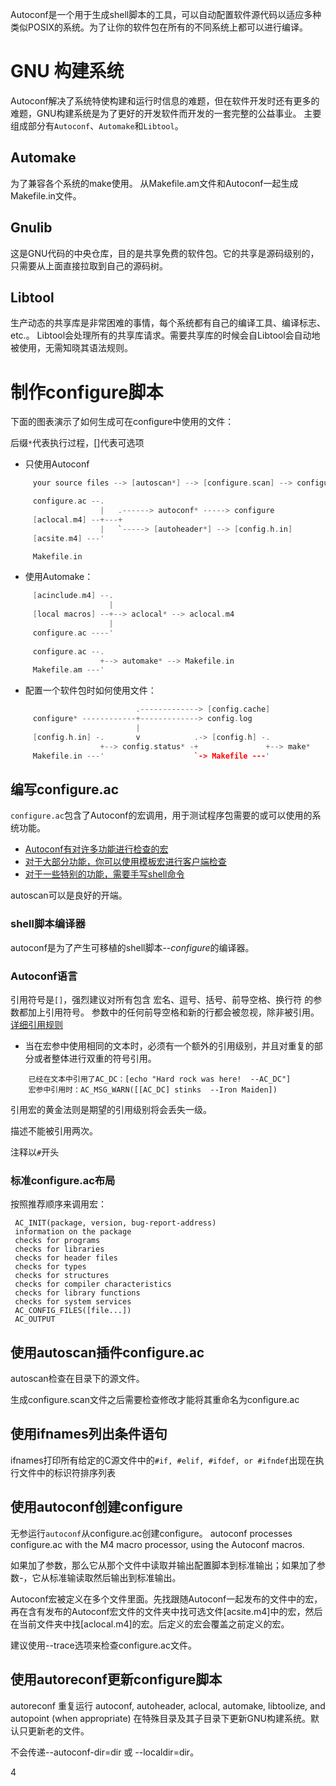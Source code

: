 Autoconf是一个用于生成shell脚本的工具，可以自动配置软件源代码以适应多种类似POSIX的系统。为了让你的软件包在所有的不同系统上都可以进行编译。

# GNU 构建系统
Autoconf解决了系统特使构建和运行时信息的难题，但在软件开发时还有更多的难题，GNU构建系统是为了更好的开发软件而开发的一套完整的公益事业。
主要组成部分有`Autoconf`、`Automake`和`Libtool`。

## Automake
为了兼容各个系统的make使用。
从Makefile.am文件和Autoconf一起生成Makefile.in文件。

## Gnulib

这是GNU代码的中央仓库，目的是共享免费的软件包。它的共享是源码级别的，只需要从上面直接拉取到自己的源码树。

## Libtool
生产动态的共享库是非常困难的事情，每个系统都有自己的编译工具、编译标志、etc.。
Libtool会处理所有的共享库请求。需要共享库的时候会自Libtool会自动地被使用，无需知晓其语法规则。

# 制作configure脚本

下面的图表演示了如何生成可在configure中使用的文件：

后缀`*`代表执行过程，[]代表可选项

- 只使用Autoconf
```c
     your source files --> [autoscan*] --> [configure.scan] --> configure.ac

     configure.ac --.
                    |   .------> autoconf* -----> configure
     [aclocal.m4] --+---+
                    |   `-----> [autoheader*] --> [config.h.in]
     [acsite.m4] ---'

     Makefile.in
```
- 使用Automake：
```c
     [acinclude.m4] --.
                      |
     [local macros] --+--> aclocal* --> aclocal.m4
                      |
     configure.ac ----'
     
     configure.ac --.
                    +--> automake* --> Makefile.in
     Makefile.am ---'
```
- 配置一个软件包时如何使用文件：
```c
                            .-------------> [config.cache]
     configure* ------------+-------------> config.log
                            |
     [config.h.in] -.       v            .-> [config.h] -.
                    +--> config.status* -+               +--> make*
     Makefile.in ---'                    `-> Makefile ---'
```

## 编写configure.ac
`configure.ac`包含了Autoconf的宏调用，用于测试程序包需要的或可以使用的系统功能。

- [Autoconf有对许多功能进行检查的宏](http://www.gnu.org/software/autoconf/manual/autoconf.html#Existing-Tests)
- [对于大部分功能，你可以使用模板宏进行客户端检查](http://www.gnu.org/software/autoconf/manual/autoconf.html#Writing-Tests)
- [对于一些特别的功能，需要手写shell命令](http://www.gnu.org/software/autoconf/manual/autoconf.html#Portable-Shell)

autoscan可以是良好的开端。

### shell脚本编译器

autoconf是为了产生可移植的shell脚本--*configure*的编译器。

### Autoconf语言
引用符号是`[]`，强烈建议对所有包含 宏名、逗号、括号、前导空格、换行符 的参数都加上引用符号。
参数中的任何前导空格和新的行都会被忽视，除非被引用。
[详细引用规则](http://www.gnu.org/software/autoconf/manual/autoconf.html#Programming-in-M4)

- 当在宏参中使用相同的文本时，必须有一个额外的引用级别，并且对重复的部分或者整体进行双重的符号引用。
```
	已经在文本中引用了AC_DC：[echo "Hard rock was here!  --AC_DC"]
	宏参中引用时：AC_MSG_WARN([[AC_DC] stinks  --Iron Maiden])
```

引用宏的黄金法则是期望的引用级别将会丢失一级。

描述不能被引用两次。

注释以`#`开头

### 标准configure.ac布局

按照推荐顺序来调用宏：

     AC_INIT(package, version, bug-report-address)
     information on the package
     checks for programs
     checks for libraries
     checks for header files
     checks for types
     checks for structures
     checks for compiler characteristics
     checks for library functions
     checks for system services
     AC_CONFIG_FILES([file...])
     AC_OUTPUT

## 使用autoscan插件configure.ac

autoscan检查在目录下的源文件。

生成configure.scan文件之后需要检查修改才能将其重命名为configure.ac

## 使用ifnames列出条件语句

ifnames打印所有给定的C源文件中的`#if, #elif, #ifdef, or #ifndef`出现在执行文件中的标识符排序列表

## 使用autoconf创建configure

无参运行`autoconf`从configure.ac创建configure。
 autoconf processes configure.ac with the M4 macro processor, using the Autoconf macros.

如果加了参数，那么它从那个文件中读取并输出配置脚本到标准输出；如果加了参数-，它从标准输读取然后输出到标准输出。

Autoconf宏被定义在多个文件里面。先找跟随Autoconf一起发布的文件中的宏，再在含有发布的Autoconf宏文件的文件夹中找可选文件[acsite.m4]中的宏，然后在当前文件夹中找[aclocal.m4]的宏。后定义的宏会覆盖之前定义的宏。

建议使用--trace选项来检查configure.ac文件。

## 使用autoreconf更新configure脚本

autoreconf 重复运行 autoconf, autoheader, aclocal, automake, libtoolize, and autopoint (when appropriate) 在特殊目录及其子目录下更新GNU构建系统。默认只更新老的文件。

不会传递--autoconf-dir=dir 或 --localdir=dir。

4